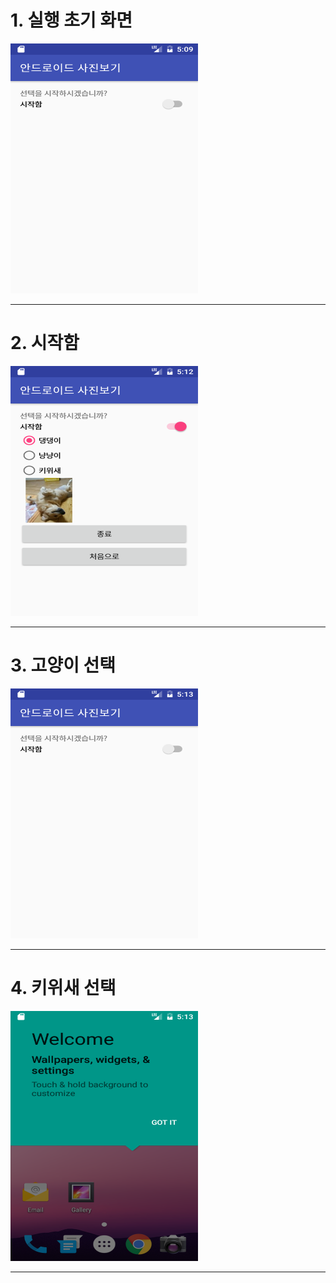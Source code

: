 <html>
  <head>
    <title>안드로이드 피자가게</title>
  </head>
  <body>
    <h1> 1. 실행 초기 화면 </h1>
    <img src ="https://github.com/HanJunKwon/Android2_161125/blob/master/resultCapture/Screenshot_1480180178.png?raw=true"
    width=300 height=400><br>
    <hr>
    <h1> 2. 시작함 </h1>
    <img src ="https://github.com/HanJunKwon/Android2_161125/blob/master/resultCapture/Screenshot_1480180373.png?raw=true"
    width=300 height=400><br>
    <hr>
    <h1> 3. 고양이 선택 </h1>
    <img src ="https://github.com/HanJunKwon/Android2_161125/blob/master/resultCapture/Screenshot_1480180388.png?raw=true"
    width=300 height=400><br>
    <hr>
    <h1> 4. 키위새 선택 </h1>
    <img src ="https://github.com/HanJunKwon/Android2_161125/blob/master/resultCapture/Screenshot_1480180394.png?raw=true"
    width=300 height=400><br>
    <hr>
  <body>
</html>
